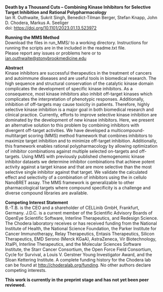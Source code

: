 **Death by a Thousand Cuts – Combining Kinase Inhibitors for Selective Target Inhibition and Rational Polypharmacology**<br />
Ian R. Outhwaite, Sukrit Singh, Benedict-Tilman Berger, Stefan Knapp,  John D. Chodera, Markus A. Seeliger<br />
doi: https://doi.org/10.1101/2023.01.13.523972

**Running the MMS Method** <br />
Download the files in run_MMS/ to a working directory. Instructions for running the scripts are in the included in the readme.txt file.<br />
Please report any issues or problems here or to ian.outhwaite@stonybrookmedicine.edu

**Abstract** <br />
Kinase inhibitors are successful therapeutics in the treatment of cancers and autoimmune diseases and are useful tools in biomedical research. The high sequence and structural conservation of the catalytic kinase domain complicates the development of specific kinase inhibitors. As a consequence, most kinase inhibitors also inhibit off-target kinases which complicates the interpretation of phenotypic responses. Additionally, inhibition of off-targets may cause toxicity in patients. Therefore, highly selective kinase inhibition is a major goal in both biomedical research and clinical practice. Currently, efforts to improve selective kinase inhibition are dominated by the development of new kinase inhibitors. Here, we present an alternative solution to this problem by combining inhibitors with divergent off-target activities. We have developed a multicompound-multitarget scoring (MMS) method framework that combines inhibitors to maximize target inhibition and to minimize off-target inhibition. Additionally, this framework enables rational polypharmacology by allowing optimization of inhibitor combinations against multiple selected on-targets and off-targets. Using MMS with previously published chemogenomic kinase inhibitor datasets we determine inhibitor combinations that achieve potent activity against a target kinase and that are more selective than the most selective single inhibitor against that target. We validate the calculated effect and selectivity of a combination of inhibitors using the in cellulo NanoBRET assay. The MMS framework is generalizable to other pharmacological targets where compound specificity is a challenge and diverse compound libraries are available.

**Competing Interest Statement** <br />
B.-T.B. is the CEO and a shareholder of CELLinib GmbH, Frankfurt, Germany. J.D.C. is a current member of the Scientific Advisory Boards of OpenEye Scientific Software, Interline Therapeutics, and Redesign Science. The Chodera laboratory receives or has received funding from the National Institute of Health, the National Science Foundation, the Parker Institute for Cancer Immunotherapy, Relay Therapeutics, Entasis Therapeutics, Silicon Therapeutics, EMD Serono (Merck KGaA), AstraZeneca, Vir Biotechnology, XtalPi, Interline Therapeutics, and the Molecular Sciences Software Institute, the Starr Cancer Consortium, the Open Force Field Consortium, Cycle for Survival, a Louis V. Gerstner Young Investigator Award, and the Sloan Kettering Institute. A complete funding history for the Chodera lab can be found at http://choderalab.org/funding. No other authors declare competing interests.

**This work is currently in the preprint stage and has not yet been peer reviewed.**
